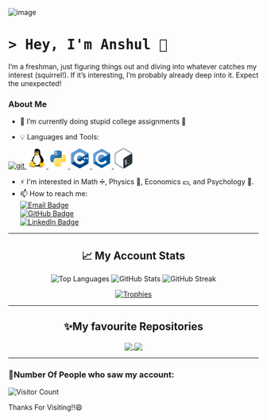![image](https://github.com/user-attachments/assets/ec04a5e6-7965-423d-8c00-ad2107f3b55f)

# <samp>&gt; Hey, I'm Anshul 👋
I’m a freshman, just figuring things out and diving into whatever catches my interest (squirrel!). If it’s interesting, I’m probably already deep into it. Expect the unexpected!

### About Me
- 🔭 I’m currently doing stupid college assignments 🥲
<!-- - 💡 Programming languages I know: Python<img height=20 src="https://raw.githubusercontent.com/github/explore/80688e429a7d4ef2fca1e82350fe8e3517d3494d/topics/python/python.png"> | JavaScript <img height=20 src="https://raw.githubusercontent.com/github/explore/80688e429a7d4ef2fca1e82350fe8e3517d3494d/topics/javascript/javascript.png"> | HTML<img height=20 src="https://raw.githubusercontent.com/github/explore/80688e429a7d4ef2fca1e82350fe8e3517d3494d/topics/html/html.png">. -->
- 💡 Languages and Tools:
<p align="left">
    <a href="https://git-scm.com/" target="_blank" rel="noreferrer"> <img
            src="https://www.vectorlogo.zone/logos/git-scm/git-scm-icon.svg" alt="git" width="40" height="40" /> </a>
    <a href="https://www.linux.org/" target="_blank" rel="noreferrer"> <img
            src="https://raw.githubusercontent.com/devicons/devicon/master/icons/linux/linux-original.svg" alt="linux"
            width="40" height="40" /> </a>
    <a href="https://www.python.org" target="_blank" rel="noreferrer"> <img
            src="https://raw.githubusercontent.com/devicons/devicon/master/icons/python/python-original.svg" alt="python"
            width="40" height="40" /> </a>
    <a href="https://isocpp.org/" target="_blank" rel="noreferrer"> <img
            src="https://raw.githubusercontent.com/devicons/devicon/master/icons/cplusplus/cplusplus-original.svg" alt="cplusplus"
            width="40" height="40" /> </a>
    <a href="https://en.wikipedia.org/wiki/C_(programming_language)" target="_blank" rel="noreferrer"> <img
            src="https://raw.githubusercontent.com/devicons/devicon/master/icons/c/c-original.svg" alt="c"
            width="40" height="40" /> </a>
    <a href="https://www.gnu.org/software/bash/" target="_blank" rel="noreferrer"> <img
            src="https://raw.githubusercontent.com/devicons/devicon/master/icons/bash/bash-original.svg" alt="bash"
            width="40" height="40" /> </a>
</p>


<!-- - 🌱 Currently learning Rust <img height=20 src="https://github.com/rust-lang/rust-artwork/blob/master/logo/rust-logo-128x128.png">. -->
- ⚡ I'm interested in Math ➗, Physics 🚀, Economics 💵, and Psychology 🧠.
- 📫 How to reach me:<br>
    [![Email Badge](https://img.shields.io/badge/-Email-e4405f?style=flat-square&logo=Gmail&logoColor=white&color=critical)](mailto:anshulbadhani@gmail.com)<br>
    [![GitHub Badge](https://img.shields.io/badge/-GitHub-e4405f?style=flat-square&logo=Github&logoColor=black&color=white)](https://github.com/anshulbadhani)<br>
    [![LinkedIn Badge](https://img.shields.io/badge/-LinkedIn-0077b5?style=flat-square&logo=LinkedIn&logoColor=white)](https://www.linkedin.com/in/anshulbadhani/)
<hr>
    
<h2 align="center">📈 My Account Stats</h2>

<div align="center">
  <img src="https://github-readme-stats.vercel.app/api/top-langs?username=anshulbadhani&show_icons=true&locale=en&layout=compact&hide=html,css,makefile,cmake" alt="Top Languages" height="200"/>
  
  <img src="https://github-readme-stats.vercel.app/api?username=anshulbadhani&show_icons=true&locale=en" alt="GitHub Stats" height="200"/>
  
  <img src="https://github-readme-streak-stats.herokuapp.com/?user=anshulbadhani" alt="GitHub Streak" height="200"/>
  
  <p align="center">
    <a href="https://github.com/ryo-ma/github-profile-trophy">
      <img src="https://github-profile-trophy.vercel.app/?username=anshulbadhani" alt="Trophies" />
    </a>
  </p>
</div>
<hr>


<h2 align="center">✨My favourite Repositories </h2>
<div align="center">
    <a href="https://github.com/anshulbadhani/Whitespace-syntax-writer">
        <img align="center" padding="2px" src="https://github-readme-stats.vercel.app/api/pin/?username=anshulbadhani&repo=Whitespace-syntax-writer&theme=buefy" />
    </a>
    <a href="https://github.com/anshulbadhani/Clicks-Per-Second">
        <img align="center" padding="2px" src="https://github-readme-stats.vercel.app/api/pin/?username=anshulbadhani&repo=Clicks-Per-Second&theme=buefy" />
    </a>
</div>
<hr>
    
### 🤩Number Of People who saw my account:

![Visitor Count](https://profile-counter.glitch.me/anshulbadhani/count.svg)
    
Thanks For Visiting!!😄

<!-- <a href="https://manytools.org/hacker-tools/ascii-banner/"></a> -->
<!--
**anshulbadhani/anshulbadhani** is a ✨ _special_ ✨ repository because its `README.md` (this file) appears on your GitHub profile.

Here are some ideas to get you started:

- 🔭 I’m currently working on ...
- 🌱 I’m currently learning ...
- 👯 I’m looking to collaborate on ...
- 🤔 I’m looking for help with ...
- 💬 Ask me about ...
- 📫 How to reach me: ...
- 😄 Pronouns: ...
- ⚡ Fun fact: ...
-->
